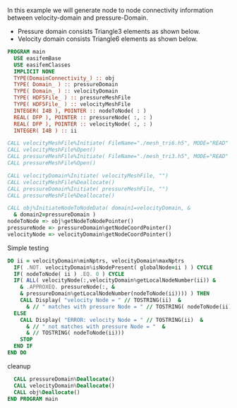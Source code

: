 In this example we will generate node to node connectivity information between velocity-domain and pressure-Domain.

- Pressure domain consists Triangle3 elements as shown below.
- Velocity domain consists Triangle6 elements as shown below.

```fortran
PROGRAM main
  USE easifemBase
  USE easifemClasses
  IMPLICIT NONE
  TYPE(DomainConnectivity_) :: obj
  TYPE( Domain_ ) :: pressureDomain
  TYPE( Domain_ ) :: velocityDomain
  TYPE( HDF5File_ ) :: pressureMeshFile
  TYPE( HDF5File_ ) :: velocityMeshFile
  INTEGER( I4B ), POINTER :: nodeToNode( : )
  REAL( DFP ), POINTER :: pressureNode( :, : )
  REAL( DFP ), POINTER :: velocityNode( :, : )
  INTEGER( I4B ) :: ii
```

```fortran
CALL velocityMeshFile%Initiate( FileName="./mesh_tri6.h5", MODE="READ" )
CALL velocityMeshFile%Open()
CALL pressureMeshFile%Initiate( FileName="./mesh_tri3.h5", MODE="READ" )
CALL pressureMeshFile%Open()
```

```fortran
CALL velocityDomain%Initiate( velocityMeshFile, "")
CALL velocityMeshFile%Deallocate()
CALL pressureDomain%Initiate( pressureMeshFile, "")
CALL pressureMeshFile%Deallocate()
```

```fortran
CALL obj%InitiateNodeToNodeData( domain1=velocityDomain, &
  & domain2=pressureDomain )
nodeToNode => obj%getNodeToNodePointer()
pressureNode => pressureDomain%getNodeCoordPointer()
velocityNode => velocityDomain%getNodeCoordPointer()
```

Simple testing

```fortran
DO ii = velocityDomain%minNptrs, velocityDomain%maxNptrs
  IF( .NOT. velocityDomain%isNodePresent( globalNode=ii ) ) CYCLE
  IF( nodeToNode( ii ) .EQ. 0 ) CYCLE
  IF( ALL( velocityNode(:,velocityDomain%getLocalNodeNumber(ii)) &
    & .APPROXEQ. pressureNode(:, &
    & pressureDomain%getLocalNodeNumber(nodeToNode(ii)))) ) THEN
    CALL Display( "velocity Node = " // TOSTRING(ii)  &
      & // " matches with pressure Node = " // TOSTRING( nodeToNode(ii)))
  ELSE
    CALL Display( "ERROR: velocity Node = " // TOSTRING(ii)  &
      & // " not matches with pressure Node = "  &
      & // TOSTRING( nodeToNode(ii)))
    STOP
  END IF
END DO
```

cleanup

```fortran
  CALL pressureDomain%Deallocate()
  CALL velocityDomain%Deallocate()
  CALL obj%Deallocate()
END PROGRAM main
```
